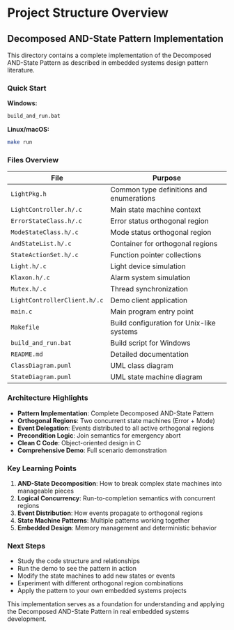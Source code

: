 # Project Structure Overview

## Decomposed AND-State Pattern Implementation

This directory contains a complete implementation of the Decomposed AND-State Pattern as described in embedded systems design pattern literature.

### Quick Start

**Windows:**
```cmd
build_and_run.bat
```

**Linux/macOS:**
```bash
make run
```

### Files Overview

| File | Purpose |
|------|---------|
| `LightPkg.h` | Common type definitions and enumerations |
| `LightController.h/.c` | Main state machine context |
| `ErrorStateClass.h/.c` | Error status orthogonal region |
| `ModeStateClass.h/.c` | Mode status orthogonal region |
| `AndStateList.h/.c` | Container for orthogonal regions |
| `StateActionSet.h/.c` | Function pointer collections |
| `Light.h/.c` | Light device simulation |
| `Klaxon.h/.c` | Alarm system simulation |
| `Mutex.h/.c` | Thread synchronization |
| `LightControllerClient.h/.c` | Demo client application |
| `main.c` | Main program entry point |
| `Makefile` | Build configuration for Unix-like systems |
| `build_and_run.bat` | Build script for Windows |
| `README.md` | Detailed documentation |
| `ClassDiagram.puml` | UML class diagram |
| `StateDiagram.puml` | UML state machine diagram |

### Architecture Highlights

- **Pattern Implementation**: Complete Decomposed AND-State Pattern
- **Orthogonal Regions**: Two concurrent state machines (Error + Mode)
- **Event Delegation**: Events distributed to all active orthogonal regions
- **Precondition Logic**: Join semantics for emergency abort
- **Clean C Code**: Object-oriented design in C
- **Comprehensive Demo**: Full scenario demonstration

### Key Learning Points

1. **AND-State Decomposition**: How to break complex state machines into manageable pieces
2. **Logical Concurrency**: Run-to-completion semantics with concurrent regions
3. **Event Distribution**: How events propagate to orthogonal regions
4. **State Machine Patterns**: Multiple patterns working together
5. **Embedded Design**: Memory management and deterministic behavior

### Next Steps

- Study the code structure and relationships
- Run the demo to see the pattern in action
- Modify the state machines to add new states or events
- Experiment with different orthogonal region combinations
- Apply the pattern to your own embedded systems projects

This implementation serves as a foundation for understanding and applying the Decomposed AND-State Pattern in real embedded systems development.
